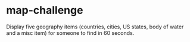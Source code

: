 # map-challenge
Display five geography items (countries, cities, US states, body of water and a misc item) for someone to find in 60 seconds.
